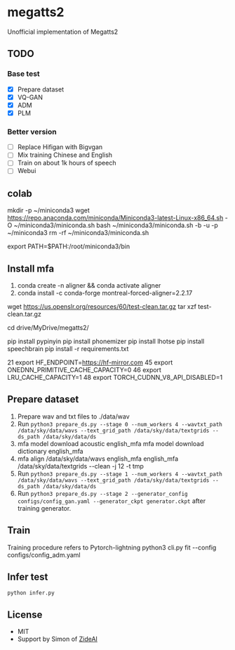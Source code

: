 # megatts2
Unofficial implementation of Megatts2

## TODO
### Base test
- [x] Prepare dataset
- [x] VQ-GAN
- [x] ADM
- [x] PLM
### Better version
- [ ] Replace Hifigan with Bigvgan
- [ ] Mix training Chinese and English
- [ ] Train on about 1k hours of speech
- [ ] Webui

## colab
mkdir -p ~/miniconda3
wget https://repo.anaconda.com/miniconda/Miniconda3-latest-Linux-x86_64.sh -O ~/miniconda3/miniconda.sh
bash ~/miniconda3/miniconda.sh -b -u -p ~/miniconda3
rm -rf ~/miniconda3/miniconda.sh

export PATH=$PATH:/root/miniconda3/bin

## Install mfa
1. conda create -n aligner && conda activate aligner
2. conda install -c conda-forge montreal-forced-aligner=2.2.17

wget https://us.openslr.org/resources/60/test-clean.tar.gz
tar xzf test-clean.tar.gz

cd drive/MyDrive/megatts2/   

pip install pypinyin
pip install phonemizer
pip install lhotse
pip install speechbrain
pip install -r requirements.txt


   21  export HF_ENDPOINT=https://hf-mirror.com
   45  export ONEDNN_PRIMITIVE_CACHE_CAPACITY=0
   46  export LRU_CACHE_CAPACITY=1
   48  export TORCH_CUDNN_V8_API_DISABLED=1
   
## Prepare dataset
1. Prepare wav and txt files to ./data/wav 
2. Run `python3 prepare_ds.py --stage 0 --num_workers 4 --wavtxt_path /data/sky/data/wavs --text_grid_path /data/sky/data/textgrids --ds_path /data/sky/data/ds`
3. mfa model download acoustic english_mfa
mfa model download dictionary english_mfa
4. mfa align /data/sky/data/wavs english_mfa english_mfa /data/sky/data/textgrids --clean -j 12 -t tmp
5. Run `python3 prepare_ds.py --stage 1 --num_workers 4 --wavtxt_path /data/sky/data/wavs --text_grid_path /data/sky/data/textgrids --ds_path /data/sky/data/ds` 
6. Run `python3 prepare_ds.py --stage 2 --generator_config configs/config_gan.yaml --generator_ckpt generator.ckpt` after training generator.

## Train
Training procedure refers to Pytorch-lightning
python3 cli.py fit --config configs/config_adm.yaml 

## Infer test
`python infer.py`

## License
- MIT
- Support by Simon of [ZideAI](https://zideai.com/)
